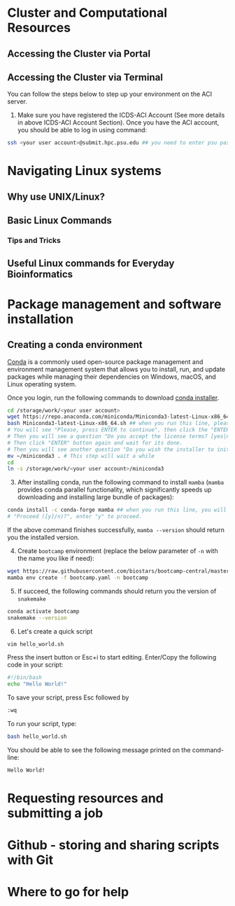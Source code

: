 # Cluster and Computational Resources
## Accessing the Cluster via Portal
## Accessing the Cluster via Terminal 
You can follow the steps below to step up your environment on the ACI server.

1. Make sure you have registered the ICDS-ACI Account (See more details in above ICDS-ACI Account Section). Once you have the ACI account, you should be able to log in using command:
```bash
ssh <your user account>@submit.hpc.psu.edu ## you need to enter psu password. If you want to login without password, please refer to http://www.linuxproblem.org/art_9.html.
```
# Navigating Linux systems
## Why use UNIX/Linux?
## Basic Linux Commands
### Tips and Tricks
## Useful Linux commands for Everyday Bioinformatics

# Package management and software installation
## Creating a conda environment

[Conda](https://docs.conda.io/en/latest/) is a commonly used open-source package management and environment management system that allows you to install, run, and update packages while managing their dependencies on Windows, macOS, and Linux operating system. 

Once you login, run the following commands to download [conda installer](https://docs.conda.io/en/latest/miniconda.html).
```bash
cd /storage/work/<your user account>
wget https://repo.anaconda.com/miniconda/Miniconda3-latest-Linux-x86_64.sh
bash Miniconda3-latest-Linux-x86_64.sh ## when you run this line, please follow:
# You will see "Please, press ENTER to continue", then click the "ENTER" button to continue and then keep clicking the "Space" button.
# Then you will see a question "Do you accept the license terms? [yes|no]", enter "yes" and then "ENTER" button
# Then click "ENTER" button again and wait for its done.
# Then you will see another question "Do you wish the installer to initialize Miniconda3 by running conda init? [yes|no]", enter "yes" and then "ENTER" button.
mv ~/miniconda3 . # This step will wait a while
cd 
ln -s /storage/work/<your user account>/miniconda3
```

3. After installing conda, run the following command to install `mamba` (`mamba` provides conda parallel functionality, which significantly speeds up downloading and installing large bundle of packages):
```bash
conda install -c conda-forge mamba ## when you run this line, you will see a question 
# "Proceed ([y]/n)?", enter "y" to proceed.
```
If the above command finishes successfully, `mamba --version` should return you the installed version.

4. Create `bootcamp` environment (replace the below parameter of `-n` with the name you like if need):
```bash
wget https://raw.githubusercontent.com/biostars/bootcamp-central/master/web/archives/2023/setup/bootcamp.yaml
mamba env create -f bootcamp.yaml -n bootcamp
```
5. If succeed, the following commands should return you the version of `snakemake`
```bash
conda activate bootcamp
snakemake --version
```
6. Let's create a quick script

```bash
vim hello_world.sh
```

Press the insert button or Esc+i to start editing.  Enter/Copy the following code in your script:

```bash
#!/bin/bash
echo "Hello World!"
```
To save your script, press Esc followed by 
```bash
:wq
```
To run your script, type:

```bash
bash hello_world.sh
```
You should be able to see the following message printed on the command-line:

```bash
Hello World!
```
# Requesting resources and submitting a job

# Github - storing and sharing scripts with Git

# Where to go for help

